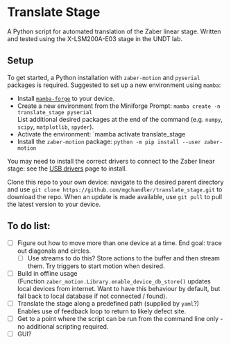 # Translate Stage

A Python script for automated translation of the Zaber linear stage. Written and tested using the X-LSM200A-E03 stage in the UNDT lab.

## Setup

To get started, a Python installation with `zaber-motion` and `pyserial` packages is required. Suggested to set up a new environment using `mamba`:
- Install [`mamba-forge`](https://github.com/conda-forge/miniforge#mambaforge) to your device.
- Create a new environment from the Miniforge Prompt: `mamba create -n translate_stage pyserial`  
List additional desired packages at the end of the command (e.g. `numpy`, `scipy`, `matplotlib`, `spyder`).
- Activate the environment: `mamba activate translate_stage
- Install the `zaber-motion` package: `python -m pip install --user zaber-motion`

You may need to install the correct drivers to connect to the Zaber linear stage: see the [USB drivers](https://www.zaber.com/software) page to install.

Clone this repo to your own device: navigate to the desired parent directory and use `git clone https://github.com/mgchandler/translate_stage.git` to download the repo. When an update is made available, use `git pull` to pull the latest version to your device.

## To do list:

- [ ] Figure out how to move more than one device at a time. End goal: trace out diagonals and circles.  
	- [ ] Use streams to do this? Store actions to the buffer and then stream them. Try triggers to start motion when desired.
- [ ] Build in offline usage  
      (Function `zaber_motion.Library.enable_device_db_store()` updates local devices from internet. Want to have this behaviour by default, but fall back to local database if not connected / found).
- [ ] Translate the stage along a predefined path (supplied by `yaml`?)  
      Enables use of feedback loop to return to likely defect site.
- [ ] Get to a point where the script can be run from the command line only - no additional scripting required.
- [ ] GUI?